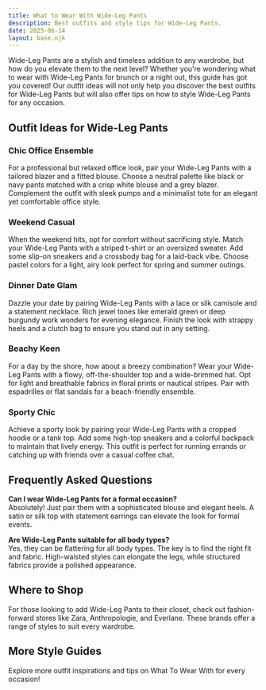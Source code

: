 ```yaml
---
title: What to Wear With Wide-Leg Pants
description: Best outfits and style tips for Wide-Leg Pants.
date: 2025-06-14
layout: base.njk
---
```


Wide-Leg Pants are a stylish and timeless addition to any wardrobe, but how do you elevate them to the next level? Whether you're wondering what to wear with Wide-Leg Pants for brunch or a night out, this guide has got you covered! Our outfit ideas will not only help you discover the best outfits for Wide-Leg Pants but will also offer tips on how to style Wide-Leg Pants for any occasion.

## Outfit Ideas for Wide-Leg Pants

### Chic Office Ensemble
For a professional but relaxed office look, pair your Wide-Leg Pants with a tailored blazer and a fitted blouse. Choose a neutral palette like black or navy pants matched with a crisp white blouse and a grey blazer. Complement the outfit with sleek pumps and a minimalist tote for an elegant yet comfortable office style.

### Weekend Casual
When the weekend hits, opt for comfort without sacrificing style. Match your Wide-Leg Pants with a striped t-shirt or an oversized sweater. Add some slip-on sneakers and a crossbody bag for a laid-back vibe. Choose pastel colors for a light, airy look perfect for spring and summer outings.

### Dinner Date Glam
Dazzle your date by pairing Wide-Leg Pants with a lace or silk camisole and a statement necklace. Rich jewel tones like emerald green or deep burgundy work wonders for evening elegance. Finish the look with strappy heels and a clutch bag to ensure you stand out in any setting.

### Beachy Keen
For a day by the shore, how about a breezy combination? Wear your Wide-Leg Pants with a flowy, off-the-shoulder top and a wide-brimmed hat. Opt for light and breathable fabrics in floral prints or nautical stripes. Pair with espadrilles or flat sandals for a beach-friendly ensemble.

### Sporty Chic
Achieve a sporty look by pairing your Wide-Leg Pants with a cropped hoodie or a tank top. Add some high-top sneakers and a colorful backpack to maintain that lively energy. This outfit is perfect for running errands or catching up with friends over a casual coffee chat.

## Frequently Asked Questions

**Can I wear Wide-Leg Pants for a formal occasion?**  
Absolutely! Just pair them with a sophisticated blouse and elegant heels. A satin or silk top with statement earrings can elevate the look for formal events.

**Are Wide-Leg Pants suitable for all body types?**  
Yes, they can be flattering for all body types. The key is to find the right fit and fabric. High-waisted styles can elongate the legs, while structured fabrics provide a polished appearance.

## Where to Shop

For those looking to add Wide-Leg Pants to their closet, check out fashion-forward stores like Zara, Anthropologie, and Everlane. These brands offer a range of styles to suit every wardrobe.

## More Style Guides

Explore more outfit inspirations and tips on What To Wear With for every occasion!